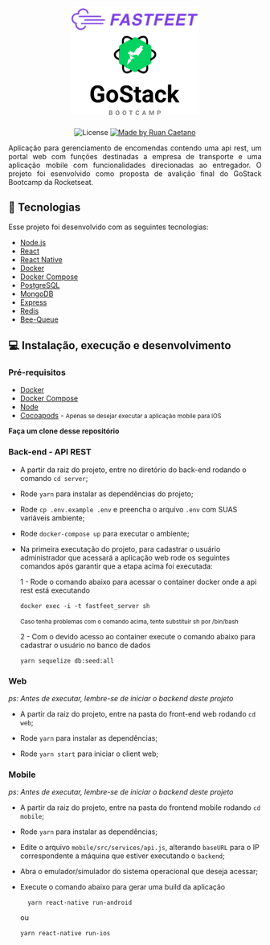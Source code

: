 <h1 align="center">
  <img alt="FastFeet" height="215" title="FastFeet" src=".github/logo.svg" />
</h1>

<p align="center">
  <img alt="License" src="https://img.shields.io/badge/license-MIT-191A1E">

  <a href="https://github.com/ruancaetano/">
    <img alt="Made by Ruan Caetano" src="https://img.shields.io/badge/Made%20by-Ruan%20Caetano-191A1E">
  </a>
</p>

<p align="justify">Aplicação para gerenciamento de encomendas contendo uma api rest, um portal web com funções destinadas a empresa de transporte e uma aplicação mobile com funcionalidades direcionadas ao entregador. O projeto foi esenvolvido como proposta de avalição final do GoStack Bootcamp da Rocketseat.</p>

## :rocket: Tecnologias

Esse projeto foi desenvolvido com as seguintes tecnologias:

- [Node.js](https://nodejs.org/en/)
- [React](https://reactjs.org/)
- [React Native](https://reactnative.dev/)
- [Docker](https://www.docker.com/)
- [Docker Compose](https://docs.docker.com/compose/)
- [PostgreSQL](https://www.postgresql.org/)
- [MongoDB](https://www.mongodb.com/)
- [Express](https://github.com/expressjs/express)
- [Redis](https://redis.io/)
- [Bee-Queue](https://github.com/bee-queue/bee-queue)

## :computer: Instalação, execução e desenvolvimento

### Pré-requisitos

- [Docker](https://www.docker.com/)
- [Docker Compose](https://docs.docker.com/compose/)
- [Node](https://nodejs.org/en/)
- [Cocoapods](https://cocoapods.org/) - <small>Apenas se desejar executar a aplicação mobile para IOS</small>

**Faça um clone desse repositório**

### Back-end - API REST

- A partir da raiz do projeto, entre no diretório do back-end rodando o comando `cd server`;

- Rode `yarn` para instalar as dependências do projeto;

- Rode `cp .env.example .env` e preencha o arquivo `.env` com SUAS variáveis ambiente;

- Rode `docker-compose up` para executar o ambiente;

- Na primeira executação do projeto, para cadastrar o usuário administrador que acessará a aplicação web rode os seguintes comandos após garantir que a etapa acima foi executada:

  1 - Rode o comando abaixo para acessar o container docker onde a api rest está executando

  ```
  docker exec -i -t fastfeet_server sh
  ```

  <small>
  Caso tenha problemas com o comando acima, tente substituir sh por /bin/bash
  </small>

  2 - Com o devido acesso ao container execute o comando abaixo para cadastrar o usuário no banco de dados

  ```
  yarn sequelize db:seed:all
  ```

### Web

_ps: Antes de executar, lembre-se de iniciar o backend deste projeto_

- A partir da raiz do projeto, entre na pasta do front-end web rodando `cd web`;
- Rode `yarn` para instalar as dependências;

- Rode `yarn start` para iniciar o client web;

### Mobile

_ps: Antes de executar, lembre-se de iniciar o backend deste projeto_

- A partir da raiz do projeto, entre na pasta do frontend mobile rodando `cd mobile`;

- Rode `yarn` para instalar as dependências;

- Edite o arquivo `mobile/src/services/api.js`, alterando `baseURL` para o IP correspondente a máquina que estiver executando o `backend`;

- Abra o emulador/simulador do sistema operacional que deseja acessar;

- Execute o comando abaixo para gerar uma build da aplicação

  ```
    yarn react-native run-android
  ```

  ou

  ```
  yarn react-native run-ios
  ```
